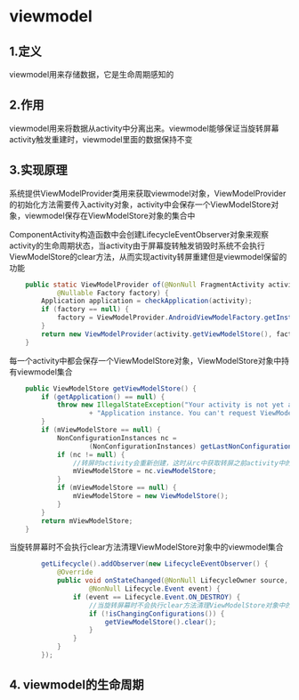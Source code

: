 # viewmodel
## 1.定义
viewmodel用来存储数据，它是生命周期感知的

## 2.作用
viewmodel用来将数据从activity中分离出来。viewmodel能够保证当旋转屏幕activity触发重建时，viewmodel里面的数据保持不变

## 3.实现原理
系统提供ViewModelProvider类用来获取viewmodel对象，ViewModelProvider的初始化方法需要传入activity对象，activity中会保存一个ViewModelStore对象，viewmodel保存在ViewModelStore对象的集合中

ComponentActivity构造函数中会创建LifecycleEventObserver对象来观察activity的生命周期状态，当activity由于屏幕旋转触发销毁时系统不会执行ViewModelStore的clear方法，从而实现activity转屏重建但是viewmodel保留的功能



```java
    public static ViewModelProvider of(@NonNull FragmentActivity activity,
            @Nullable Factory factory) {
        Application application = checkApplication(activity);
        if (factory == null) {
            factory = ViewModelProvider.AndroidViewModelFactory.getInstance(application);
        }
        return new ViewModelProvider(activity.getViewModelStore(), factory);
    }
```

每一个activity中都会保存一个ViewModelStore对象，ViewModelStore对象中持有viewmodel集合

```java
    public ViewModelStore getViewModelStore() {
        if (getApplication() == null) {
            throw new IllegalStateException("Your activity is not yet attached to the "
                    + "Application instance. You can't request ViewModel before onCreate call.");
        }
        if (mViewModelStore == null) {
            NonConfigurationInstances nc =
                    (NonConfigurationInstances) getLastNonConfigurationInstance();
            if (nc != null) {
                //转屏时activity会重新创建，这时从rc中获取转屏之前activity中的viewModelStore对象
                mViewModelStore = nc.viewModelStore;
            }
            if (mViewModelStore == null) {
                mViewModelStore = new ViewModelStore();
            }
        }
        return mViewModelStore;
    }
```

当旋转屏幕时不会执行clear方法清理ViewModelStore对象中的viewmodel集合

```java
        getLifecycle().addObserver(new LifecycleEventObserver() {
            @Override
            public void onStateChanged(@NonNull LifecycleOwner source,
                    @NonNull Lifecycle.Event event) {
                if (event == Lifecycle.Event.ON_DESTROY) {
                    //当旋转屏幕时不会执行clear方法清理ViewModelStore对象中的viewmodel集合
                    if (!isChangingConfigurations()) {
                        getViewModelStore().clear();
                    }
                }
            }
        });
```        

## 4. viewmodel的生命周期

